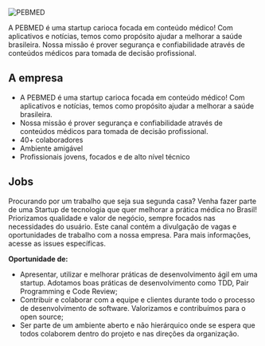 ![PEBMED](https://quem-somos.pebmed.com.br/images/logo-pebmed.png) 

A PEBMED é uma startup carioca focada em conteúdo médico! Com aplicativos e notícias, temos como propósito ajudar a melhorar a saúde brasileira.
Nossa missão é prover segurança e confiabilidade através de conteúdos médicos para tomada de decisão profissional.

## A empresa

- A PEBMED é uma startup carioca focada em conteúdo médico! Com aplicativos e notícias, temos como propósito ajudar a melhorar a saúde brasileira.
- Nossa missão é prover segurança e confiabilidade através de conteúdos médicos para tomada de decisão profissional.
- 40+ colaboradores
- Ambiente amigável 
- Profissionais jovens, focados e de alto nível técnico

## Jobs

Procurando por um trabalho que seja sua segunda casa? Venha fazer parte de uma Startup de tecnologia que quer melhorar a prática médica no Brasil! Priorizamos qualidade e valor de negócio, sempre focados nas necessidades do usuário.
Este canal contém a divulgação de vagas e oportunidades de trabalho com a nossa empresa.
Para mais informações, acesse as issues específicas.

**Oportunidade de:**

- Apresentar, utilizar e melhorar práticas de desenvolvimento ágil em uma startup. Adotamos boas práticas de desenvolvimento como TDD, Pair Programming e Code Review;
- Contribuir e colaborar com a equipe e clientes durante todo o processo de desenvolvimento de software. Valorizamos e contribuímos para o open source;
- Ser parte de um ambiente aberto e não hierárquico onde se espera que todos colaborem dentro do projeto e nas direções da organização.

